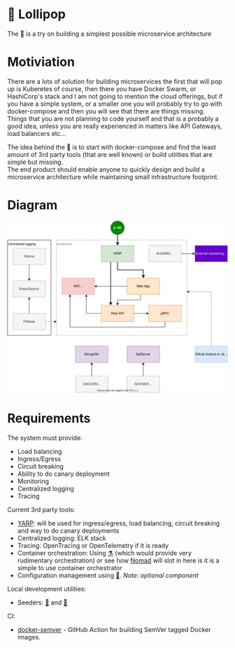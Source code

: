 # :lollipop: Lollipop
The :lollipop: is a try on building a simplest possible microservice architecture

# Motiviation

There are a lots of solution for building microservices the first that will pop up is Kuberetes of course, then there you have Docker Swarm, or HashiCorp's stack and I am not going to mention the cloud offerings, but if you have a simple system, or a smaller one you will probably try to go with docker-compose and then you will see that there are things missing.  
Things that you are not planning to code yourself and that is a probably a good idea, unless you are really experienced in matters like API Gateways, load balancers etc...  

The idea behind the :lollipop: is to start with docker-compose and find the least amount of 3rd party tools (that are well known) or build utilities that are simple but missing.  
The end product should enable anyone to quickly design and build a microservice architecture while maintaining small infrastructure footprint.

# Diagram
![Diagram](images/lollipop-diagram.svg)

# Requirements

The system must provide:
* Load balancing
* Ingress/Egress
* Circuit breaking
* Ability to do canary deployment
* Monitoring
* Centralized logging
* Tracing

Current 3rd party tools:
* [YARP](https://github.com/microsoft/reverse-proxy): will be used for ingress/egress, load balancing, circuit breaking and way to do canary deployments
* Centralized logging: ELK stack
* Tracing: OpenTracing or OpenTelemetry if it is ready
* Container orchestration: Using [:alembic:](https://github.com/MirzaMerdovic/alembic) (which would provide very rudimentary orchestration) or see how [Nomad](https://learn.hashicorp.com/nomad) will slot in here is it is a simple to use container orchestrator 
* Configuration management using [:rat:](https://github.com/MirzaMerdovic/rat). _Note: optional component_

Local development utilities:
* Seeders: [:unicorn:](https://github.com/MirzaMerdovic/unicorn) and [:shower:](https://github.com/MirzaMerdovic/shower)

CI:
* [docker-semver](https://github.com/MirzaMerdovic/docker-semver-github-action) - GitHub Action for building SemVer tagged Docker images.

